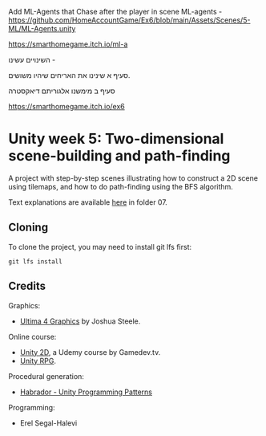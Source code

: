 Add ML-Agents that Chase after the player in scene ML-agents - https://github.com/HomeAccountGame/Ex6/blob/main/Assets/Scenes/5-ML/ML-Agents.unity

https://smarthomegame.itch.io/ml-a


השינויים עשינו - 

סעיף א שינינו את האריחים שיהיו משושים.

סעיף ב מימשנו אלגוריתם דיאקסטרה

https://smarthomegame.itch.io/ex6


# Unity week 5: Two-dimensional scene-building and path-finding

A project with step-by-step scenes illustrating how to construct a 2D scene using tilemaps,
and how to do path-finding using the BFS algorithm.

Text explanations are available 
[here](https://github.com/gamedev-at-ariel/gamedev-5782) in folder 07.

## Cloning
To clone the project, you may need to install git lfs first:

    git lfs install 


## Credits

Graphics:
* [Ultima 4 Graphics](https://github.com/jahshuwaa/u4graphics) by Joshua Steele.

Online course:
* [Unity 2D](https://www.udemy.com/course/unitycourse/learn/lecture/10246496), a Udemy course by Gamedev.tv.
* [Unity RPG](https://www.gamedev.tv/p/unity-rpg/?product_id=1503859&coupon_code=JOINUS).

Procedural generation:
* [Habrador - Unity Programming Patterns](https://github.com/Habrador/Unity-Programming-Patterns#7-double-buffer)

Programming:
* Erel Segal-Halevi
